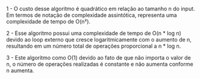 1 - O custo desse algoritmo é quadrático em relação ao tamanho n do input. Em termos de notação de complexidade assintótica, representa uma complexidade de tempo de O(n²).

2 - Esse algoritmo possui uma complexidade de tempo de O(n * log n) devido ao loop externo que cresce logaritmicamente com o aumento de n, resultando em um número total de operações proporcional a n * log n.

3 - Este algoritmo como O(1) devido ao fato de que não importa o valor de n, o número de operações realizadas é constante e não aumenta conforme n aumenta.